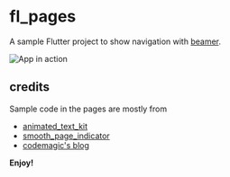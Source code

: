 # fl_pages

A sample Flutter project to show navigation with [beamer](https://pub.dev/packages/beamer).

![App in action](screenshots/fl_pages.gif)

## credits
Sample code in the pages are mostly from
- [animated_text_kit](https://pub.dev/packages/animated_text_kit)
- [smooth_page_indicator](https://pub.dev/packages/smooth_page_indicator)
- [codemagic's blog](https://blog.codemagic.io/flutter-custom-painter/)

**Enjoy!**
